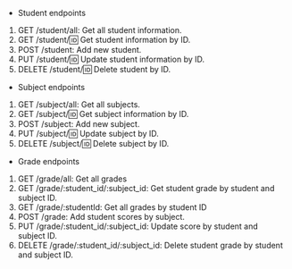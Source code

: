 - Student endpoints

1. GET /student/all: Get all student information.
2. GET /student/:id: Get student information by ID.
3. POST /student: Add new student.
4. PUT /student/:id: Update student information by ID.
5. DELETE /student/:id: Delete student by ID.

- Subject endpoints

1. GET /subject/all: Get all subjects.
2. GET /subject/:id: Get subject information by ID.
3. POST /subject: Add new subject.
4. PUT /subject/:id: Update subject by ID.
5. DELETE /subject/:id: Delete subject by ID.

- Grade endpoints

1. GET /grade/all: Get all grades
2. GET /grade/:student_id/:subject_id: Get student grade by student and subject ID.
3. GET /grade/:studentId: Get all grades by student ID
4. POST /grade: Add student scores by subject.
5. PUT /grade/:student_id/:subject_id: Update score by student and subject ID.
6. DELETE /grade/:student_id/:subject_id: Delete student grade by student and subject ID.
